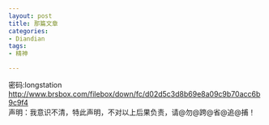 ```yaml
---
layout: post
title: 那篇文章
categories:
- Diandian
tags:
- 精神

---
```

密码:longstation
<br />http://www.brsbox.com/filebox/down/fc/d02d5c3d8b69e8a09c9b70acc6b9c9f4
<br />声明：我意识不清，特此声明，不对以上后果负责，请@勿@跨@省@追@捕！